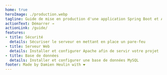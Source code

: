 ```yaml
---
home: true
heroImage: ./production.webp
tagline: Guide de mise en production d'une application Spring Boot et Angular sur un serveur privé virtuel
actionText: Démarrer →
actionLink: /guide/
features:
- title: Sécurité
  details: Sécuriser le serveur en mettant en place un pare-feu
- title: Serveur Web
  details: Installer et configurer Apache afin de servir votre projet
- title: Base de données
  details: Installer et configurer une base de données MySQL
footer: Made by Damien Heulin with ❤️
---
```

